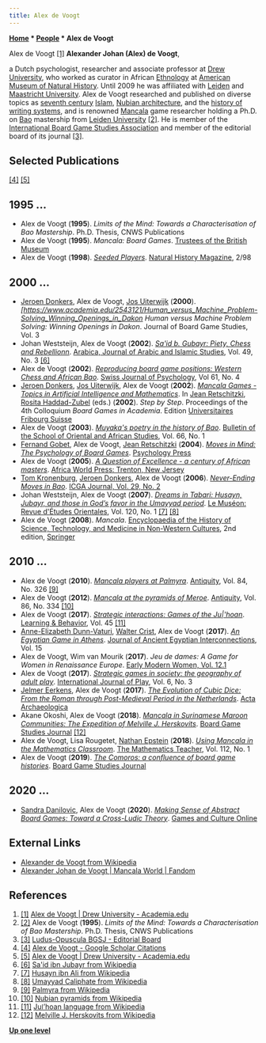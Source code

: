 ```yaml
---
title: Alex de Voogt
---
```

**[Home](Home "Home") * [People](People "People") * Alex de Voogt**

[](https://drew.academia.edu/AlexdeVoogt) Alex de Voogt <a id="cite-note-1" href="#cite-ref-1">[1]</a>
**Alexander Johan (Alex) de Voogt**,

a Dutch psychologist, researcher and associate professor at [Drew University](https://en.wikipedia.org/wiki/Drew_University),
who worked as curator in African [Ethnology](https://en.wikipedia.org/wiki/Ethnology) at [American Museum of Natural History](https://en.wikipedia.org/wiki/American_Museum_of_Natural_History).
Until 2009 he was affiliated with [Leiden](Leiden_University "Leiden University") and [Maastricht University](Maastricht_University "Maastricht University"). Alex de Voogt researched and published on diverse topics as [seventh century](https://en.wikipedia.org/wiki/Timeline_of_7th_century_Muslim_history) [Islam](https://en.wikipedia.org/wiki/Islam), [Nubian architecture](https://en.wikipedia.org/wiki/Nubian_architecture),
and the [history of writing systems](https://en.wikipedia.org/wiki/History_of_writing), and is renowned [Mancala](https://en.wikipedia.org/wiki/Mancala) game researcher holding a Ph.D. on [Bao](Bao "Bao") mastership from [Leiden University](Leiden_University "Leiden University")
<a id="cite-note-2" href="#cite-ref-2">[2]</a>.
He is member of the [International Board Game Studies Association](https://en.wikipedia.org/wiki/International_Board_Game_Studies_Association)
and member of the editorial board of its journal <a id="cite-note-3" href="#cite-ref-3">[3]</a>.

## Selected Publications

<a id="cite-note-4" href="#cite-ref-4">[4]</a> <a id="cite-note-5" href="#cite-ref-5">[5]</a>

## 1995 ...

- Alex de Voogt (**1995**). *Limits of the Mind: Towards a Characterisation of Bao Mastership*. Ph.D. Thesis, CNWS Publications
- Alex de Voogt (**1995**). *Mancala: Board Games*. [Trustees of the British Museum](https://en.wikipedia.org/wiki/List_of_trustees_of_the_British_Museum)
- Alex de Voogt (**1998**). *[Seeded Players](https://www.academia.edu/31179662/Seeded_Players)*. [Natural History Magazine](<https://en.wikipedia.org/wiki/Natural_History_(magazine)>), 2/98

## 2000 ...

- [Jeroen Donkers](Jeroen_Donkers "Jeroen Donkers"), Alex de Voogt, [Jos Uiterwijk](Jos_Uiterwijk "Jos Uiterwijk") (**2000**). *\[<https://www.academia.edu/2543121/Human_versus_Machine_Problem-Solving_Winning_Openings_in_Dakon> Human versus Machine Problem Solving: Winning Openings in Dakon*. Journal of Board Game Studies, Vol. 3
- Johan Weststeijn, Alex de Voogt (**2002**). *[Sa'id b. Gubayr: Piety, Chess and Rebellionn](https://www.academia.edu/3476112/Said_b._Gubayr_Piety_Chess_and_Rebellion)*. [Arabica, Journal of Arabic and Islamic Studies](https://brill.com/view/journals/arab/arab-overview.xml), Vol. 49, No. 3 <a id="cite-note-6" href="#cite-ref-6">[6]</a>
- Alex de Voogt (**2002**). *[Reproducing board game positions: Western Chess and African Bao](https://www.academia.edu/13840134/Reproducing_board_game_positions_Western_Chess_and_African_Bao)*. [Swiss Journal of Psychology](https://en.wikipedia.org/wiki/Swiss_Journal_of_Psychology), Vol 61, No. 4
- [Jeroen Donkers](Jeroen_Donkers "Jeroen Donkers"), [Jos Uiterwijk](Jos_Uiterwijk "Jos Uiterwijk"), Alex de Voogt (**2002**). *[Mancala Games - Topics in Artificial Intelligence and Mathematics](https://cris.maastrichtuniversity.nl/en/publications/mancala-games-topics-in-artificial-intelligence-and-mathematics)*. In [Jean Retschitzki](index.php?title=Jean_Retschitzki&action=edit&redlink=1 "Jean Retschitzki (page does not exist)"), [Rosita Haddad-Zubel](index.php?title=Rosita_Haddad-Zubel&action=edit&redlink=1 "Rosita Haddad-Zubel (page does not exist)") (eds.) (**2002**). *Step by Step*. Proceedings of the 4th Colloquium *Board Games in Academia*. Edition [Universitaires Fribourg Suisse](https://en.wikipedia.org/wiki/University_of_Fribourg)
- Alex de Voogt (**2003**). *[Muyaka's poetry in the history of Bao](https://www.cambridge.org/core/journals/bulletin-of-the-school-of-oriental-and-african-studies/article/muyakas-poetry-in-the-history-of-bao/E64A5B386228261703EB9C6C0AF76A7C)*. [Bulletin of the School of Oriental and African Studies](https://www.cambridge.org/core/journals/bulletin-of-the-school-of-oriental-and-african-studies), Vol. 66, No. 1
- [Fernand Gobet](Fernand_Gobet "Fernand Gobet"), Alex de Voogt, [Jean Retschitzki](index.php?title=Jean_Retschitzki&action=edit&redlink=1 "Jean Retschitzki (page does not exist)") (**2004**). *[Moves in Mind: The Psychology of Board Games](https://www.semanticscholar.org/paper/Moves-in-Mind%3A-The-Psychology-of-Board-Games-Gobet-Voogt/70ee258dd9abac4423c86d6b3395a12dc05550ea)*. [Psychology Press](https://en.wikipedia.org/wiki/Taylor_%26_Francis#Acquired_companies_and_discontinued_imprints)
- Alex de Voogt (**2005**). *[A Question of Excellence - a century of African masters](https://www.amnh.org/research/anthropology/curatorial-research/african-ethnology/a-question-of-excellence)*. [Africa World Press: Trenton, New Jersey](https://allafrica.com/view/publisher/editorial/editorial/id/00010629.html)
- [Tom Kronenburg](index.php?title=Tom_Kronenburg&action=edit&redlink=1 "Tom Kronenburg (page does not exist)"), [Jeroen Donkers](Jeroen_Donkers "Jeroen Donkers"), Alex de Voogt (**2006**). *[Never-Ending Moves in Bao](https://cris.maastrichtuniversity.nl/en/publications/never-ending-moves-in-bao)*. [ICGA Journal, Vol. 29, No. 2](ICGA_Journal#29_2 "ICGA Journal")
- Johan Weststeijn, Alex de Voogt (**2007**). *[Dreams in Tabari: Husayn, Jubayr, and those in God’s favor in the Umayyad period](https://www.academia.edu/2287634/Dreams_in_Tabari_Husayn_Jubayr_and_Those_in_Gods_Favor_in_the_Umayyad_Period_with_Alex_de_Voogt_)*. [Le Muséon: Revue d'Études Orientales](https://en.wikipedia.org/wiki/Le_Mus%C3%A9on), Vol. 120, No. 1 <a id="cite-note-7" href="#cite-ref-7">[7]</a> <a id="cite-note-8" href="#cite-ref-8">[8]</a>
- Alex de Voogt (**2008**). *Mancala*. [Encyclopaedia of the History of Science, Technology, and Medicine in Non-Western Cultures](https://en.wikipedia.org/wiki/Encyclopaedia_of_the_History_of_Science,_Technology,_and_Medicine_in_Non-Western_Cultures), 2nd edition, [Springer](https://en.wikipedia.org/wiki/Springer_Science%2BBusiness_Media)

## 2010 ...

- Alex de Voogt (**2010**). *[Mancala players at Palmyra](https://www.cambridge.org/core/journals/antiquity/article/mancala-players-at-palmyra/361DC6A6EB4821544A5EA4DD4891DDBE)*. [Antiquity](<https://en.wikipedia.org/wiki/Antiquity_(journal)>), Vol. 84, No. 326 <a id="cite-note-9" href="#cite-ref-9">[9]</a>
- Alex de Voogt (**2012**). *[Mancala at the pyramids of Meroe](https://www.cambridge.org/core/journals/antiquity/article/mancala-at-the-pyramids-of-meroe/00BD0822EA05B8C07BE5B9255AC23ABD#)*. [Antiquity](<https://en.wikipedia.org/wiki/Antiquity_(journal)>), Vol. 86, No. 334 <a id="cite-note-10" href="#cite-ref-10">[10]</a>
- Alex de Voogt (**2017**). *[Strategic interactions: Games of the Ju|'hoan](https://link.springer.com/article/10.3758/s13420-017-0281-2)*. [Learning & Behavior](https://en.wikipedia.org/wiki/Learning_%26_Behavior), Vol. 45 <a id="cite-note-11" href="#cite-ref-11">[11]</a>
- [Anne-Elizabeth Dunn-Vaturi](https://www.ancientgames.org/tag/anne-elizabeth-dunn-vaturi/), [Walter Crist](https://www.ancientgames.org/tag/walter-crist/), Alex de Voogt (**2017**). *[An Egyptian Game in Athens](https://egyptianexpedition.org/articles/an-egyptian-game-in-athens/)*. [Journal of Ancient Egyptian Interconnections](https://egyptianexpedition.org/), Vol. 15
- Alex de Voogt, Wim van Mourik (**2017**). *Jeu de dames: A Game for Women in Renaissance Europe*. [Early Modern Women, Vol. 12.1](https://www.acmrs.org/early-modern-women-journal-volume-12-1/)
- Alex de Voogt (**2017**). *[Strategic games in society: the geography of adult play](https://www.tandfonline.com/doi/abs/10.1080/21594937.2017.1382986?journalCode=rijp20)*. [International Journal of Play](https://en.wikipedia.org/wiki/International_Journal_of_Play), Vol. 6, No. 3
- [Jelmer Eerkens](https://scholar.google.com/citations?user=Slp14pcAAAAJ&hl=en), Alex de Voogt (**2017**). *[The Evolution of Cubic Dice: From the Roman through Post-Medieval Period in the Netherlands](https://www.academia.edu/35687333/The_Evolution_of_Cubic_Dice_From_the_Roman_through_Post-Medieval_Period_in_the_Netherlands)*. [Acta Archaeologica](https://en.wikipedia.org/wiki/Acta_Archaeologica)
- Akane Okoshi, Alex de Voogt (**2018**). *[Mancala in Surinamese Maroon Communities: The Expedition of Melville J. Herskovits](https://www.academia.edu/37368453/Mancala_in_Surinamese_Maroon_Communities_The_Expedition_of_Melville_J._Herskovits)*. [Board Game Studies Journal](https://content.sciendo.com/view/journals/bgs/bgs-overview.xml?language=en) <a id="cite-note-12" href="#cite-ref-12">[12]</a>
- Alex de Voogt, Lisa Rougetet, [Nathan Epstein](https://github.com/NathanEpstein) (**2018**). *[Using Mancala in the Mathematics Classroom](https://www.nctm.org/Publications/Mathematics-Teacher/2018/Vol112/Issue1/Using-Mancala-in-the-Mathematics-Classroom/)*. [The Mathematics Teacher](https://en.wikipedia.org/wiki/National_Council_of_Teachers_of_Mathematics#Journals), Vol. 112, No. 1
- Alex de Voogt (**2019**). *[The Comoros: a confluence of board game histories](https://content.sciendo.com/view/journals/bgs/13/1/article-p1.xml)*. [Board Game Studies Journal](https://content.sciendo.com/view/journals/bgs/bgs-overview.xml?language=en)

## 2020 ...

- [Sandra Danilovic](https://scholar.google.com/citations?user=tAxBmhwAAAAJ&hl=en), Alex de Voogt (**2020**). *[Making Sense of Abstract Board Games: Toward a Cross-Ludic Theory](https://journals.sagepub.com/doi/abs/10.1177/1555412020914722)*. [Games and Culture Online](https://en.wikipedia.org/wiki/Games_and_Culture)

## External Links

- [Alexander de Voogt from Wikipedia](https://en.wikipedia.org/wiki/Alexander_de_Voogt)
- [Alexander Johan de Voogt | Mancala World | Fandom](https://mancala.fandom.com/wiki/Alexander_Johan_de_Voogt)

## References

1. <a id="cite-ref-1" href="#cite-note-1">[1]</a> [Alex de Voogt | Drew University - Academia.edu](https://drew.academia.edu/AlexdeVoogt)
1. <a id="cite-ref-2" href="#cite-note-2">[2]</a> Alex de Voogt (**1995**). *Limits of the Mind: Towards a Characterisation of Bao Mastership*. Ph.D. Thesis, CNWS Publications
1. <a id="cite-ref-3" href="#cite-note-3">[3]</a> [Ludus-Opuscula BGSJ - Editorial Board](http://bgsj.ludus-opuscula.org/Home/WebPageDetails?Page=Editorial%20Board)
1. <a id="cite-ref-4" href="#cite-note-4">[4]</a> [Alex de Voogt - Google Scholar Citations](https://scholar.google.com/citations?user=zSbdmvwAAAAJ&hl=en)
1. <a id="cite-ref-5" href="#cite-note-5">[5]</a> [Alex de Voogt | Drew University - Academia.edu](https://drew.academia.edu/AlexdeVoogt)
1. <a id="cite-ref-6" href="#cite-note-6">[6]</a> [Sa'id ibn Jubayr from Wikipedia](https://en.wikipedia.org/wiki/Sa%27id_ibn_Jubayr)
1. <a id="cite-ref-7" href="#cite-note-7">[7]</a> [Husayn ibn Ali from Wikipedia](https://en.wikipedia.org/wiki/Husayn_ibn_Ali)
1. <a id="cite-ref-8" href="#cite-note-8">[8]</a> [Umayyad Caliphate from Wikipedia](https://en.wikipedia.org/wiki/Umayyad_Caliphate)
1. <a id="cite-ref-9" href="#cite-note-9">[9]</a> [Palmyra from Wikipedia](https://en.wikipedia.org/wiki/Palmyra)
1. <a id="cite-ref-10" href="#cite-note-10">[10]</a> [Nubian pyramids from Wikipedia](https://en.wikipedia.org/wiki/Nubian_pyramids)
1. <a id="cite-ref-11" href="#cite-note-11">[11]</a> [Juǀʼhoan language from Wikipedia](https://en.wikipedia.org/wiki/Ju%C7%80%CA%BChoan_language)
1. <a id="cite-ref-12" href="#cite-note-12">[12]</a> [Melville J. Herskovits from Wikipedia](https://en.wikipedia.org/wiki/Melville_J._Herskovits)

**[Up one level](People "People")**

